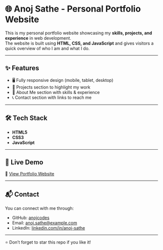 # 🌐 Anoj Sathe - Personal Portfolio Website

This is my personal portfolio website showcasing my **skills, projects, and experience** in web development.  
The website is built using **HTML, CSS, and JavaScript** and gives visitors a quick overview of who I am and what I do.

---

## ✨ Features
- 🖥️ Fully responsive design (mobile, tablet, desktop)
- 📂 Projects section to highlight my work
- 📜 About Me section with skills & experience
- 📞 Contact section with links to reach me

---

## 🛠️ Tech Stack
- **HTML5**
- **CSS3**
- **JavaScript**

---

## 🚀 Live Demo
🔗 [View Portfolio Website](https://anojcodes.github.io/anoj-portfolio)

---

## 📬 Contact
You can connect with me through:

- GitHub: [anojcodes](https://github.com/anojcodes)  
- Email: anoj.sathe@example.com  
- LinkedIn: [linkedin.com/in/anoj-sathe](#)

---

⭐ Don’t forget to star this repo if you like it!
